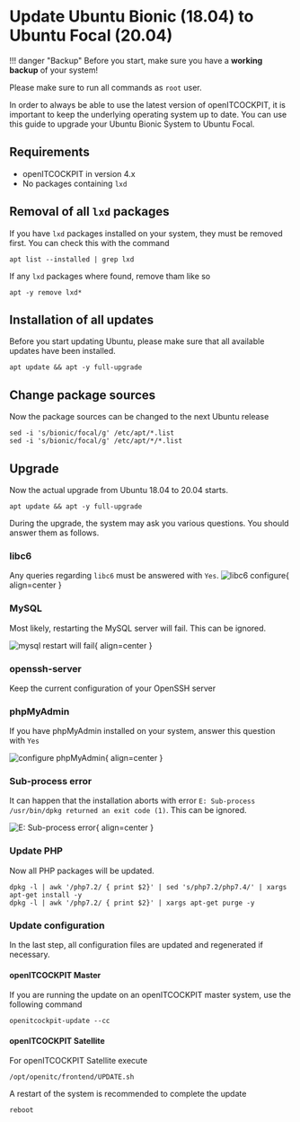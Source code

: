 # Update Ubuntu Bionic (18.04) to Ubuntu Focal (20.04)

!!! danger "Backup"
    Before you start, make sure you have a **working backup** of your system!

Please make sure to run all commands as `root` user.

In order to always be able to use the latest version of openITCOCKPIT, it is important to keep the underlying operating system up to date.
You can use this guide to upgrade your Ubuntu Bionic System to Ubuntu Focal.

##  Requirements
 -  openITCOCKPIT in version 4.x
 -  No packages containing `lxd`


## Removal of all `lxd` packages
If you have `lxd` packages installed on your system, they must be removed first. You can check this with the command
```
apt list --installed | grep lxd
```

If any `lxd` packages where found, remove tham like so
```
apt -y remove lxd*
```

## Installation of all updates
Before you start updating Ubuntu, please make sure that all available updates have been installed.

```
apt update && apt -y full-upgrade
```

## Change package sources
Now the package sources can be changed to the next Ubuntu release
```
sed -i 's/bionic/focal/g' /etc/apt/*.list
sed -i 's/bionic/focal/g' /etc/apt/*/*.list
```

## Upgrade
Now the actual upgrade from Ubuntu 18.04 to 20.04 starts.
```
apt update && apt -y full-upgrade
```

During the upgrade, the system may ask you various questions. You should answer them as follows.

### libc6
Any queries regarding `libc6` must be answered with `Yes`.
![libc6 configure](/images/updates/ubuntu-bionic/libc6.png){ align=center }

### MySQL
Most likely, restarting the MySQL server will fail. This can be ignored.

![mysql restart will fail](/images/updates/ubuntu-bionic/mysql.png){ align=center }

### openssh-server
Keep the current configuration of your OpenSSH server

### phpMyAdmin
If you have phpMyAdmin installed on your system, answer this question with `Yes`

![configure phpMyAdmin](/images/updates/ubuntu-bionic/mysql.png){ align=center }

### Sub-process error
It can happen that the installation aborts with error `E: Sub-process /usr/bin/dpkg returned an exit code (1)`.
This can be ignored.

![E: Sub-process error](/images/updates/ubuntu-bionic/fehler.png){ align=center }

### Update PHP
Now all PHP packages will be updated.
```
dpkg -l | awk '/php7.2/ { print $2}' | sed 's/php7.2/php7.4/' | xargs apt-get install -y
dpkg -l | awk '/php7.2/ { print $2}' | xargs apt-get purge -y
```

### Update configuration
In the last step, all configuration files are updated and regenerated if necessary.

#### openITCOCKPIT Master
If you are running the update on an openITCOCKPIT master system, use the following command
```
openitcockpit-update --cc
```

#### openITCOCKPIT Satellite
For openITCOCKPIT Satellite execute
```
/opt/openitc/frontend/UPDATE.sh
```

A restart of the system is recommended to complete the update
```
reboot
```
